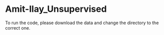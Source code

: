 # Amit-Ilay_Unsupervised

To run the code, please download the data and change the directory to the correct one.

